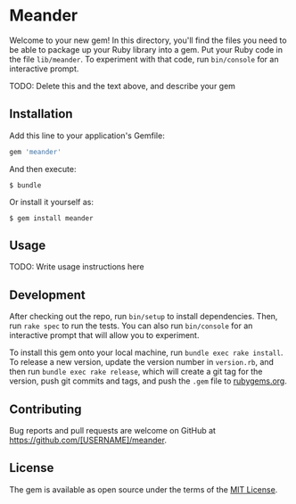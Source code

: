 # Meander

Welcome to your new gem! In this directory, you'll find the files you need to be able to package up your Ruby library into a gem. Put your Ruby code in the file `lib/meander`. To experiment with that code, run `bin/console` for an interactive prompt.

TODO: Delete this and the text above, and describe your gem

## Installation

Add this line to your application's Gemfile:

```ruby
gem 'meander'
```

And then execute:

    $ bundle

Or install it yourself as:

    $ gem install meander

## Usage

TODO: Write usage instructions here

## Development

After checking out the repo, run `bin/setup` to install dependencies. Then, run `rake spec` to run the tests. You can also run `bin/console` for an interactive prompt that will allow you to experiment.

To install this gem onto your local machine, run `bundle exec rake install`. To release a new version, update the version number in `version.rb`, and then run `bundle exec rake release`, which will create a git tag for the version, push git commits and tags, and push the `.gem` file to [rubygems.org](https://rubygems.org).

## Contributing

Bug reports and pull requests are welcome on GitHub at https://github.com/[USERNAME]/meander.


## License

The gem is available as open source under the terms of the [MIT License](http://opensource.org/licenses/MIT).

